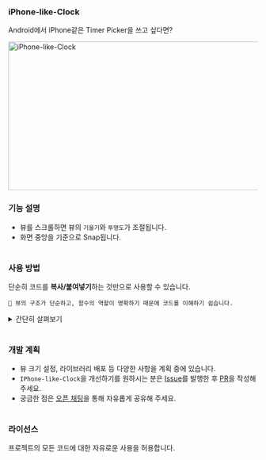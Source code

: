 ### iPhone-like-Clock
Android에서 iPhone같은 Timer Picker을 쓰고 싶다면?<br/>

<a href="https://www.youtube.com/watch?v=hIZt8Da3wk4">
    <img src="https://github.com/haechan29/iPhone-like-Clock/assets/63138511/51da0ef2-adad-4b32-9daf-6237d5309e68" alt="iPhone-like-Clock" width="600" height="300"/>
</a>

<br/>

### 기능 설명
- 뷰를 스크롤하면 뷰의 ``기울기``와 ``투명도``가 조절됩니다.<br/>
- 화면 중앙을 기준으로 Snap됩니다.<br/><br/>

### 사용 방법
단순히 코드를 **복사/붙여넣기**하는 것만으로 사용할 수 있습니다.<br/>

```
🧡 뷰의 구조가 단순하고, 함수의 역할이 명확하기 때문에 코드를 이해하기 쉽습니다.
```

<details>
  <summary>간단히 살펴보기</summary>
  
  <br/>
    
  **1. IPhoneLikeClock**<br/><br/>
  IPhoneLikeClock은 ``오전/오후``, ``시간``, ``분``을 나타내는 세 개의 Clock으로 구성됩니다.<br/>
  <img src="https://github.com/haechan29/iPhone-like-Clock/assets/63138511/6d914f12-d537-48a6-8d7e-f61b45e3c707" width="500"/>
  
  **2. Clock**<br/>
  - Clock은 ``단위 시간``을 나타내는 RotatingText로 구성됩니다.<br/>
  - RotatingText는 높이에 따라 ``기울기``, ``투명도``가 변합니다.<br/>
  <img src="https://github.com/haechan29/iPhone-like-Clock/assets/63138511/7a69360f-aed6-4471-b486-dc88b4e73bec" height="200"/>
  
</details><br/>

### 개발 계획
- 뷰 크기 설정, 라이브러리 배포 등 다양한 사항을 계획 중에 있습니다.<br/>
- ``IPhone-like-Clock``을 개선하기를 원하시는 분은 [Issue](https://github.com/haechan29/iPhone-like-Clock/issues/new/choose)를 발행한 후 [PR](https://github.com/haechan29/iPhone-like-Clock/compare)을 작성해주세요.<br/>
- 궁금한 점은 [오픈 채팅](https://open.kakao.com/o/shhXGLmg)을 통해 자유롭게 공유해 주세요.<br/><br/>

### 라이선스
프로젝트의 모든 코드에 대한 자유로운 사용을 허용합니다.</br><br/>
